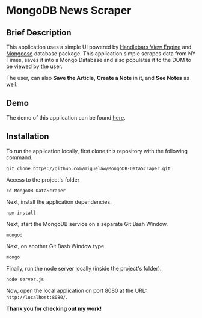 # MongoDB News Scraper


## Brief Description

This application uses a simple UI powered by [Handlebars View Engine](https://handlebarsjs.com/) and [Mongoose](http://mongoosejs.com/) database package. This application simple scrapes data from NY Times, saves it into a Mongo Database and also populates it to the DOM to be viewed by the user. 

The user, can also **Save the Article**, **Create a Note** in it, and **See Notes** as well.


## Demo

The demo of this application can be found [here](https://news-scraper-mw.herokuapp.com/).

## Installation

To run the application locally, first clone this repository with the following command.

	git clone https://github.com/miguelaw/MongoDB-DataScraper.git
	
Access to the project's folder

	cd MongoDB-DataScraper

Next, install the application dependencies.

	npm install

Next, start the MongoDB service on a separate Git Bash Window.

	mongod

Next, on another Git Bash Window type.

	mongo
	
Finally, run the node server locally (inside the project's folder).

	node server.js

	
Now, open the local application on port 8080 at the URL: `http://localhost:8080/`.

**Thank you for checking out my work!** 

